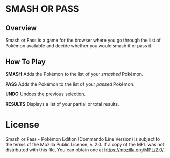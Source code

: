 # SMASH OR PASS 

## Overview

Smash or Pass is a game for the browser where you go through the list of Pokémon available and decide whether you would smash it or pass it.  

## How To Play

**SMASH** Adds the Pokémon to the list of your _smashed_ Pokémon.

**PASS** Adds the Pokémon to the list of your _passed_ Pokémon.

**UNDO** Undoes the previous selection.

**RESULTS** Displays a list of your partial or total results.

# License

Smash or Pass - Pokémon Edition (Commando Line Version) is subject to the terms of the Mozilla Public License, v. 2.0. If a copy of the MPL was not distributed with this file, You can obtain one at https://mozilla.org/MPL/2.0/.